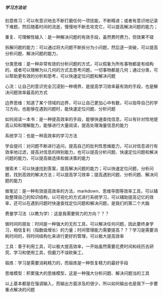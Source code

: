 ##### 学习方法论

刻意练习：可以有意识地去不断打磨任何一项技能，不断精进；或者有意识地记录下难题，然后随着时间的流逝，慢慢地不断去攻克它，可以提高解决问题的能力；

重复、可理解性输入：是一种解决问题的有效手段，虽然费时费力，但效果不错

拆解问题的能力：可以通过将大问题不断拆分为小问题，然后逐一突破，可以提高分析问题、解决问题的能力，

分类思维：是一种非常有效的分析问题的方式，可以假象为所有事物都是有结构的，或者可以理解为以几何的方式去思考问题，一切事物都是几何；通过分类，可以帮助更有效的分析和思考，可以快速定位问题和解决问题

心流：让自己的意识完全沉浸到一种境界，是提高学习效率最有效的手段，也是解决问题效率最高的方式

边界思维：知道了某个领域的边界，可以让自己更加心中有数，可以指导自己的学习方向，也能够在遇到问题时，能快速定位问题、分析问题

如何阅读一本书：是一种提高效率的手段，能够快速查找信息，可以有针对性地提高认知和理解能力，能够进行大量阅读，提高处理海量信息的能力

系统学习：也是一种高效率的学习方法

学会提问：对问题不断进行追问，提高自己的批判性思维能力，可以对信息进行有效率地过滤，提高对信息的辨别能力，也可以提高分析问题、快速定位问题和解决问题的能力，可以提高做选择和做决策的能力

搜索术：可以快速找到答案，提高解决问题的能力；可以快速定位问题，分析问题，找到高效的解决方法；可以提高学习效率；提高遇到问题、分析问题、解决问题的能力

做笔记：是一种有效提高效率的方法，markdown、思维导图等效率工具，可以辅助整理自己的知识结构，以可视化的方式进行系统学习，可以辅助提高记忆的效率，还可以在遇到问题时快速查找定位问题和解决问题，是我们的第二个大脑

费曼学习法（以教为学）：这是我需要努力的方向？？？

做时间的朋友：时间是一种强大的无形工具，可以解决任何问题，因此要终身学习，相信复利（指数级增长）的力量；时间管理能力需要提高？？？学习是需要消耗时间的，将时间结构化来进行更好的管理，可以极大提高效率

工具：善于利用工具，可以极大提高效率，一开始虽然需要花费时间和经历去研究、学习和使用工具，但磨刀不误砍柴工，

锻炼：学习是需要消耗精力的，而锻炼是一种恢复精力的最好手段

思维模型：积累强大的思维模型，这是一种强大分析问题、解决问题当的工具



以上基本都是在强调输入，而输出方面涉及的很少，所以如何输出也是我下一步要重点解决的问题


